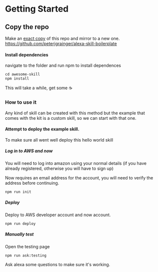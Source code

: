 # Getting Started

## Copy the repo

Make an [exact copy](https://help.github.com/articles/duplicating-a-repository/) of this repo and mirror to a new one. https://github.com/peterjgrainger/alexa-skill-boilerplate 

#### Install dependencies

navigate to the folder and run npm to install dependences

```
cd awesome-skill
npm install
```
This will take a while, get some ☕️

### How to use it

Any kind of skill can be created with this method but the example that comes with the kit is a custom skill, so we can start with that one.

#### Attempt to deploy the example skill.

To make sure all went well deploy this hello world skill

##### Log in to AWS and now

You will need to log into amazon using your normal details (if you have already registered, otherwise you will have to sign up)

Now requires an email address for the account, you will need to verify the address before continuing.

```
npm run init
```

##### Deploy

Deploy to AWS developer account and now account.

```
npm run deploy
```

##### Manually test

Open the testing page

```
npm run ask:testing
```
Ask alexa some questions to make sure it's working.